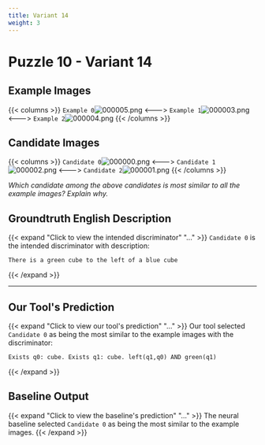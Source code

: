 ```yaml
---
title: Variant 14
weight: 3
---
```


# Puzzle 10 - Variant 14

## Example Images
{{< columns >}}
`Example 0`![000005.png](/clevr-variants/alternate-color/fovariant-14/render/images/CLEVR_val_000005.png)
<--->
`Example 1`![000003.png](/clevr-variants/alternate-color/fovariant-14/render/images/CLEVR_val_000003.png)
<--->
`Example 2`![000004.png](/clevr-variants/alternate-color/fovariant-14/render/images/CLEVR_val_000004.png)
{{< /columns >}}

## Candidate Images
{{< columns >}}
`Candidate 0`![000000.png](/clevr-variants/alternate-color/fovariant-14/render/images/CLEVR_val_000000.png)
<--->
`Candidate 1`![000002.png](/clevr-variants/alternate-color/fovariant-14/render/images/CLEVR_val_000002.png)
<--->
`Candidate 2`![000001.png](/clevr-variants/alternate-color/fovariant-14/render/images/CLEVR_val_000001.png)
{{< /columns >}}

*Which candidate among the above candidates is most similar to all the example images? Explain why.*

## Groundtruth English Description

{{< expand "Click to view the intended discriminator" "..." >}}
`Candidate 0` is the intended discriminator with description:
```plaintext 
There is a green cube to the left of a blue cube
```
{{< /expand >}}

---



## Our Tool's Prediction

{{< expand "Click to view our tool's prediction" "..." >}}
Our tool selected `Candidate 0` as being the most similar to the example images with the discriminator:
```plaintext
Exists q0: cube. Exists q1: cube. left(q1,q0) AND green(q1)
```
{{< /expand >}}



## Baseline Output

{{< expand "Click to view the baseline's prediction" "..." >}}
The neural baseline selected `Candidate 0` as being the most similar to the example images.
{{< /expand >}}

